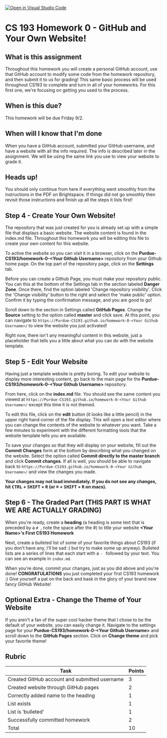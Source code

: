 [![Open in Visual Studio Code](https://classroom.github.com/assets/open-in-vscode-c66648af7eb3fe8bc4f294546bfd86ef473780cde1dea487d3c4ff354943c9ae.svg)](https://classroom.github.com/online_ide?assignment_repo_id=8333666&assignment_repo_type=AssignmentRepo)
# CS 193 Homework 0 - GitHub and Your Own Website!

## What is this assignment

Throughout this homework you will create a personal GitHub account, use that GitHub account to modify some code from the homework repository, and then submit it to us for grading! This same basic process will be used throughout CS193 to complete and turn in all of your homeworks. For this first one, we're focusing on getting you used to the process.

## When is this due?
This homework will be due Friday 9/2.

## When will I know that I'm done
When you have a GitHub account, submitted your GitHub username, and have a website with all the info required. The info is described later in the assignment. We will be using the same link you use to view your website to grade it.

## Heads up!
You should only continue from here if everything went smoothly from the instructions in the PDF on Brightspace.  If things did not go smoothly then revisit those instructions and finish up all the steps it lists first!

## Step 4 - Create Your Own Website!
The repository that was just created for you is already set up with a simple file that displays a basic website. The website content is found in the index.md file. Throughout this homework you will be editing this file to create your own content for this website.

To active the website so you can visit it in a browser, click on the **Purdue-CS193/homework-0-\<Your Github Username\>** repository from your Github home page. On the top part of the repository page, click on the **Settings** tab. 

Before you can create a Github Page, you must make your repository public. You can this at the bottom of the Settings tab in the section labeled **Danger Zone**. Once there, find the option labeled 'Change repository visibility'. Click the 'Change visibility' button to the right and select the 'make public' option. Confirm it by typing the confirmation message, and you are good to go!

Scroll down to the section in Settings called **GitHub Pages**. Change the **Source** setting to the option called **master** and click save. At this point, you can navigate to ```https://Purdue-CS193.github.io/homework-0-<Your Github Username>/``` to view the website you just activated!

Right now, there isn't any meaningful content in this website, just a placeholder that tells you a little about what you can do with the website template.

## Step 5 - Edit Your Website
Having just a template website is pretty boring. To edit your website to display more interesting content, go back to the main page for the **Purdue-CS193/homework-0-\<Your Github Username\>** repository.

From here, click on the **index.md** file. You should see the same content you viewed at ```https://Purdue-CS193.github.io/homework-0-<Your Github Username>/``` except this time it is not themed.

To edit this file, click on the **edit** button (it looks like a little pencil) in the upper right hand corner of the file display. This will open a text editor where you can change the contents of the website to whatever you want. Take a few minutes to experiment with the different formatting tools that the website template tells you are available.

To save your changes so that they will display on your website, fill out the **Commit Changes** form at the bottom by describing what you changed on the website. Select the option called **Commit directly to the master branch** and click **Commit changes**. If all is well, you should be able to navigate back to ```https://Purdue-CS193.github.io/homework-0-<Your Github Username>/``` and view the changes you made.

**Your changes may not load immediately. If you do not see any changes, hit <kbd>CTRL</kbd> + <kbd>SHIFT</kbd> + <kbd>R</kbd> (or <kbd>⌘</kbd> + <kbd>SHIFT</kbd> + <kbd>R</kbd> on macs).**

## Step 6 - The Graded Part (**THIS PART IS WHAT WE ARE ACTUALLY GRADING**)
When you're ready, create a **heading** (a heading is some text that is preceded by a `# `, note the space after the #) to title your website
**\<Your Name\>'s First CS193 Homework**

Next, create a bulleted list of some of your favorite things about CS193 (if you don't have any, I'll be sad :( but try to make some up anyway).  Bulleted lists are a series of lines that each start with a `- ` followed by your text.  You can see an example in `index.md`.

When you're done, commit your changes, just as you did above and you're done! **CONGRATULATIONS** you just completed your first CS193 homework :) Give yourself a pat on the back and bask in the glory of your brand new fancy GitHub Website!

## Optional Extra - Change the Theme of Your Website
If you aren't a fan of the super cool hacker theme that I chose to be the default of your website, you can easily change it.
Navigate to the settings page for your **Purdue-CS193/homework-0-\<Your Github Username\>** and scroll down to the **GitHub Pages** section. Click on **Change theme** and pick your favorite theme!

## Rubric
| Task                                  | Points |
|---------------------------------------|--------|
| Created GitHub account and submitted username | 3      |
| Created website through GitHub pages  | 2      |
| Correctly added name to the heading   | 1      |
| List exists   | 1      |
| List is ‘bulleted’   | 1      |
| Successfully committed homework   | 2      |
| Total   | 10      |
